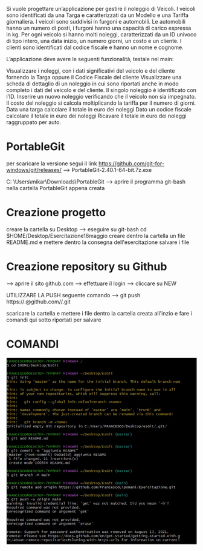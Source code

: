 Si vuole progettare un’applicazione per gestire il noleggio di Veicoli. I veicoli sono identificati da una Targa e caratterizzati da un Modello e una Tariffa giornaliera. I veicoli sono suddivisi in furgoni e automobili. Le automobili hanno un numero di posti, i furgoni hanno una capacità di carico espressa in kg.
Per ogni veicolo si hanno molti noleggi, caratterizzati da un ID univoco di tipo intero, una data inizio, un numero giorni, un costo e un cliente. I clienti sono identificati dal codice fiscale e hanno un nome e cognome.

L’applicazione deve avere le seguenti funzionalità, testale nel main:

Visualizzare i noleggi, con i dati significativi del veicolo e del cliente fornendo la Targa oppure il Codice Fiscale del cliente
Visualizzare una scheda di dettaglio di un noleggio in cui sono riportati anche in modo completo i dati del veicolo e del cliente. Il singolo noleggio è identificato con l’ID.
Inserire un nuovo noleggio verificando che il veicolo non sia impegnato. Il costo del noleggio si calcola moltiplicando la tariffa per il numero di giorni.
Data una targa calcolare il totale in euro dei noleggi
Dato un codice fiscale calcolare il totale in euro dei noleggi
Ricavare il totale in euro dei noleggi raggruppato per auto.

# PortableGit
per scaricare la versione segui il link https://github.com/git-for-windows/git/releases/
--> PortableGit-2.40.1-64-bit.7z.exe

C: \Users\mikar\Downloads\PortableGit --> aprire il programma git-bash nella cartella PortableGit appena creata

# Creazione progetto
creare la cartella su Desktop --> eseguire su git-bash cd  $HOME/Desktop/Esercitazione16maggio
creare dentro la cartella un file README.md e mettere dentro la consegna dell'esercitazione 
salvare i file

# Creazione repository su Github
--> aprire il sito github.com
--> effettuare il login
--> cliccare su NEW

UTILIZZARE LA PUSH seguente comando --> git push https://<username>:<token>@github.com/<username>/<reponame>.git

scaricare la cartella e mettere i file dentro la cartella creata all'inzio e fare i comandi qui sotto riportati per salvare 
# COMANDI
![comando1](comandi1.png)
